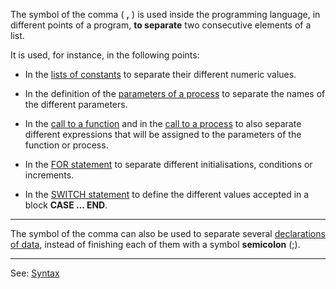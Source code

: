 The symbol of the comma ( **,** ) is used inside the programming language,
in different points of a program, **to separate** two consecutive elements of a list.

It is used, for instance, in the following points:

- In the [lists of constants](definition_of_a_list_of_constantsdot.md) to separate their different numeric values.

- In the definition of the [parameters of a process](parameters_of_a_processdot.md) to separate
the names of the different parameters.

- In the [call to a function](list_of_functions_of_the_languagedot.md) and in the [call to a process](call_to_a_process.md) to also separate different expressions that will be assigned to the parameters of the function or process.

- In the [FOR statement](for_statement.md) to separate different initialisations,
conditions or increments.

- In the [SWITCH statement](switch_statement.md) to define the different values
accepted in a block **CASE ... END**.

---------------------------------------


The symbol of the comma can also be used to separate several
[declarations of data](declaration_of_a_variabledot.md), instead of finishing each of them with a symbol **semicolon** ([;](semicolon.md)).

---------------------------------------
See: [Syntax](syntax_of_a_programdot.md)

